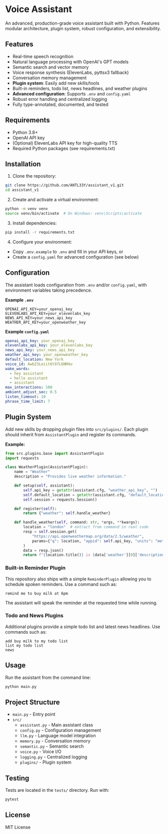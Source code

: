 # Voice Assistant

An advanced, production-grade voice assistant built with Python. Features modular architecture, plugin system, robust configuration, and extensibility.

## Features

- Real-time speech recognition
- Natural language processing with OpenAI's GPT models
- Semantic search and vector memory
- Voice response synthesis (ElevenLabs, pyttsx3 fallback)
- Conversation memory management
- **Plugin system**: Easily add new skills/tools
- Built-in reminders, todo list, news headlines, and weather plugins
- **Advanced configuration**: Supports `.env` and `config.yaml`
- Robust error handling and centralized logging
- Fully type-annotated, documented, and tested

## Requirements

- Python 3.8+
- OpenAI API key
- (Optional) ElevenLabs API key for high-quality TTS
- Required Python packages (see requirements.txt)

## Installation

1. Clone the repository:
```bash
git clone https://github.com/ANTL33Y/assistant_v1.git
cd assistant_v1
```

2. Create and activate a virtual environment:
```bash
python -m venv venv
source venv/bin/activate  # On Windows: venv\Scripts\activate
```

3. Install dependencies:
```bash
pip install -r requirements.txt
```
4. Configure your environment:

- Copy `.env.example` to `.env` and fill in your API keys, or
- Create a `config.yaml` for advanced configuration (see below)

## Configuration

The assistant loads configuration from `.env` and/or `config.yaml`, with environment variables taking precedence.

**Example `.env`**
```
OPENAI_API_KEY=your_openai_key
ELEVENLABS_API_KEY=your_elevenlabs_key
NEWS_API_KEY=your_news_api_key
WEATHER_API_KEY=your_openweather_key
```

**Example `config.yaml`**
```yaml
openai_api_key: your_openai_key
elevenlabs_api_key: your_elevenlabs_key
news_api_key: your_news_api_key
weather_api_key: your_openweather_key
default_location: New York
voice_id: AwbZ3Leiit6t97L6NM4u
wake_words:
  - hey assistant
  - hello assistant
  - assistant
max_interactions: 100
ambient_adjust_sec: 0.5
listen_timeout: 10
phrase_time_limit: 7
```

## Plugin System

Add new skills by dropping plugin files into `src/plugins/`. Each plugin should inherit from `AssistantPlugin` and register its commands.

**Example:**
```python
from src.plugins.base import AssistantPlugin
import requests

class WeatherPlugin(AssistantPlugin):
    name = "Weather"
    description = "Provides live weather information."

    def setup(self, assistant):
        self.api_key = getattr(assistant.cfg, "weather_api_key", "")
        self.default_location = getattr(assistant.cfg, "default_location", "New York")
        self.session = requests.Session()

    def register(self):
        return {"weather": self.handle_weather}

    def handle_weather(self, command: str, *args, **kwargs):
        location = "london"  # extract from command in real code
        resp = self.session.get(
            "https://api.openweathermap.org/data/2.5/weather",
            params={"q": location, "appid": self.api_key, "units": "metric"},
        )
        data = resp.json()
        return f"{location.title()} is {data['weather'][0]['description']} and {data['main']['temp']}°C"
```

### Built-in Reminder Plugin

This repository also ships with a simple `ReminderPlugin` allowing you to schedule spoken reminders.
Use a command such as:

```
remind me to buy milk at 6pm
```

The assistant will speak the reminder at the requested time while running.

### Todo and News Plugins

Additional plugins provide a simple todo list and latest news headlines.
Use commands such as:

```
add buy milk to my todo list
list my todo list
news
```

## Usage

Run the assistant from the command line:
```bash
python main.py
```
## Project Structure

- `main.py` - Entry point
- `src/`
  - `assistant.py` - Main assistant class
  - `config.py` - Configuration management
  - `llm.py` - Language model integration
  - `memory.py` - Conversation memory
  - `semantic.py` - Semantic search
  - `voice.py` - Voice I/O
  - `logging.py` - Centralized logging
  - `plugins/` - Plugin system

## Testing

Tests are located in the `tests/` directory. Run with:
```bash
pytest
```

## License

MIT License
